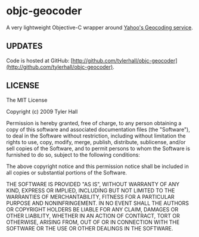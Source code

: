 objc-geocoder
=========

A very lightweight Objective-C wrapper around [Yahoo's Geocoding service](http://developer.yahoo.com/maps/rest/V1/geocode.html).

UPDATES
-------

Code is hosted at GitHub: [http://github.com/tylerhall/objc-geocoder](http://github.com/tylerhall/objc-geocoder).

LICENSE
-------

The MIT License

Copyright (c) 2009 Tyler Hall <tylerhall AT gmail DOT com>

Permission is hereby granted, free of charge, to any person obtaining a copy
of this software and associated documentation files (the "Software"), to deal
in the Software without restriction, including without limitation the rights
to use, copy, modify, merge, publish, distribute, sublicense, and/or sell
copies of the Software, and to permit persons to whom the Software is
furnished to do so, subject to the following conditions:

The above copyright notice and this permission notice shall be included in
all copies or substantial portions of the Software.

THE SOFTWARE IS PROVIDED "AS IS", WITHOUT WARRANTY OF ANY KIND, EXPRESS OR
IMPLIED, INCLUDING BUT NOT LIMITED TO THE WARRANTIES OF MERCHANTABILITY,
FITNESS FOR A PARTICULAR PURPOSE AND NONINFRINGEMENT. IN NO EVENT SHALL THE
AUTHORS OR COPYRIGHT HOLDERS BE LIABLE FOR ANY CLAIM, DAMAGES OR OTHER
LIABILITY, WHETHER IN AN ACTION OF CONTRACT, TORT OR OTHERWISE, ARISING FROM,
OUT OF OR IN CONNECTION WITH THE SOFTWARE OR THE USE OR OTHER DEALINGS IN
THE SOFTWARE.
